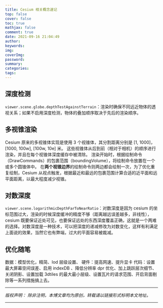 ```yaml
---
title: Cesium 相关概念速记
top: false
cover: false
toc: true
mathjax: false
comment: true
date: 2021-09-16 21:04:49
author:
keywords:
img:
coverImg:
password:
summary:
categories:
tags:
---
```


## 深度检测

`viewer.scene.globe.depthTestAgainstTerrain`：渲染时确保不同远近物体的透视关系；如果不启用深度检测，物体的叠加顺序取决于先后的渲染顺序。

## 多视锥渲染

Cesium 原来的多视锥体实现是使用 3 个视锥体，其分割距离分别是 [1, 1000]，[1000, 100w], [100w, 10e] 米。
这些视锥体从后到前（相对于相机）的顺序进行渲染，并且在每个视锥体深度缓存中被清除。
渲染开始时，根据绘制命令（DrawCommands）的包裹范围（boundingVolume），将绘制命令放置在一个或多个圆锥体中。
在**两个视锥边界**的绘制命令则两边都会绘制一次，为了优化重复绘制，Cesium 从视点触发，根据最近和最远的包裹范围计算合适的近平面和远平面距离，以最大程度减少视锥。

## 对数深度

`viewer.scene.logarithmicDepthFarToNearRatio`：对数深度是因为 cesium 的坐标范围过大，渲染的时候深度缓冲的精度不够（距离越远误差越多，非线性），cesium 既要保证近处可见，也要保证远处的东西深度覆盖正确，这就是一个两难的选择。对数深度是一种技术，可以把深度的递减修改为对数变化，这样有利满足上面说的效果，当然它也有弊端，过大的平面容易被裁减。

## 优化随笔

数据：模型优化，精简、lod 层级设置、
硬件：提高网速、提升显卡
代码：设置最大屏幕空间误差、启用 indexDB 、降低分辨率 dpr 优化、加上跳跃层次细节、关闭阴影、设置加载 3dtiles 的最大最小层级、设置瓦片的请求范围、开启背面剔除等一系列措施搞上去。

---

_版权声明：_
_除非注明，本博文章均为原创，转载请以链接形式标明本文地址。_

---
